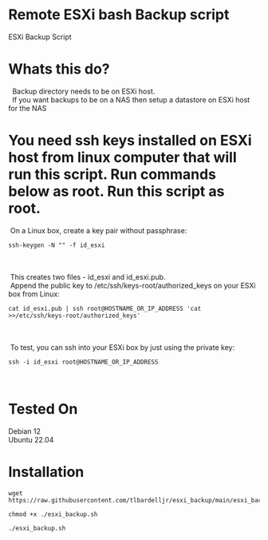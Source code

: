 # Remote ESXi bash Backup script
ESXi Backup Script

# Whats this do?
&nbsp; Backup directory needs to be on ESXi host.<br>
&nbsp; If you want backups to be on a NAS then setup a datastore on ESXi host for the NAS<br>


# You need ssh keys installed on ESXi host from linux computer that will run this script. Run commands below as root. Run this script as root.
&nbsp;On a Linux box, create a key pair without passphrase:<br>
```
ssh-keygen -N "" -f id_esxi
```
<br><br>
&nbsp;This creates two files - id_esxi and id_esxi.pub.<br>
&nbsp;Append the public key to /etc/ssh/keys-root/authorized_keys on your ESXi box from Linux:<br>
```
cat id_esxi.pub | ssh root@HOSTNAME_OR_IP_ADDRESS 'cat >>/etc/ssh/keys-root/authorized_keys'
```
<br><br>
&nbsp;To test, you can ssh into your ESXi box by just using the private key:<br>
```
ssh -i id_esxi root@HOSTNAME_OR_IP_ADDRESS
```
<br>


# Tested On
Debian 12<br>
Ubuntu 22.04<br>


# Installation


```
wget https://raw.githubusercontent.com/tlbardelljr/esxi_backup/main/esxi_backup.sh
```

```
chmod +x ./esxi_backup.sh
```

```
./esxi_backup.sh
```
